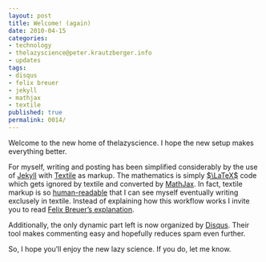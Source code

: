```yaml
---
layout: post
title: Welcome! (again)
date: 2010-04-15
categories:
- technology
- thelazyscience@peter.krautzberger.info
- updates
tags:
- disqus
- felix breuer
- jekyll
- mathjax
- textile
published: true
permalink: 0014/
---
```


Welcome to the new home of thelazyscience. I hope the new setup makes everything better.

For myself, writing and posting has been simplified considerably by the use of [Jekyll](http://wiki.github.com/mojombo/jekyll/) with [Textile](https://en.wikipedia.org/wiki/Textile_(markup_language)) as markup. The mathematics is simply [$\LaTeX$](http://en.wikipedia.org/wiki/LaTeX) code which gets ignored by textile and converted by [MathJax](http://www.mathjax.org/). In fact, textile markup is so [human-readable](http://en.wikipedia.org/wiki/Human-readable_medium) that I can see myself eventually writing exclusely in textile. Instead of explaining how this workflow works I invite you to read [Felix Breuer’s explanation](http://blog.felixbreuer.net/2010/03/19/writing-math.html).

Additionally, the only dynamic part left is now organized by [Disqus](http://disqus.com). Their tool makes commenting easy and hopefully reduces spam even further.

So, I hope you’ll enjoy the new lazy science. If you do, let me know.
